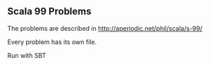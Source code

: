 ## Scala 99 Problems

The problems are described in http://aperiodic.net/phil/scala/s-99/

Every problem has its own file.

Run with SBT
